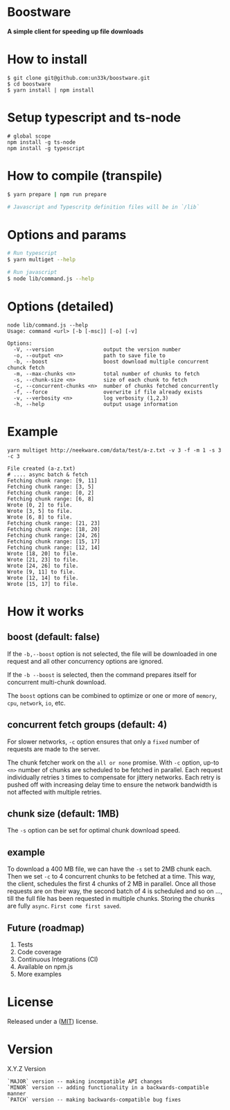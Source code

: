 # Boostware

**A simple client for speeding up file downloads**

# How to install

```
$ git clone git@github.com:un33k/boostware.git
$ cd boostware
$ yarn install | npm install
```

# Setup typescript and ts-node

```
# global scope
npm install -g ts-node
npm install -g typescript
```

# How to compile (transpile)

```bash
$ yarn prepare | npm run prepare

# Javascript and Typescritp definition files will be in `/lib`
```

# Options and params

```bash
# Run typescript
$ yarn multiget --help

# Run javascript
$ node lib/command.js --help
```

# Options (detailed)

```
node lib/command.js --help
Usage: command <url> [-b [-msc]] [-o] [-v]

Options:
  -V, --version                output the version number
  -o, --output <n>             path to save file to
  -b, --boost                  boost download multiple concurrent chunck fetch
  -m, --max-chunks <n>         total number of chunks to fetch
  -s, --chunk-size <n>         size of each chunk to fetch
  -c, --concurrent-chunks <n>  number of chunks fetched concurrently
  -f, --force                  overwrite if file already exists
  -v, --verbosity <n>          log verbosity (1,2,3)
  -h, --help                   output usage information
```

# Example
```
yarn multiget http://neekware.com/data/test/a-z.txt -v 3 -f -m 1 -s 3 -c 3

File created (a-z.txt)
# .... async batch & fetch
Fetching chunk range: [9, 11]
Fetching chunk range: [3, 5]
Fetching chunk range: [0, 2]
Fetching chunk range: [6, 8]
Wrote [0, 2] to file.
Wrote [3, 5] to file.
Wrote [6, 8] to file.
Fetching chunk range: [21, 23]
Fetching chunk range: [18, 20]
Fetching chunk range: [24, 26]
Fetching chunk range: [15, 17]
Fetching chunk range: [12, 14]
Wrote [18, 20] to file.
Wrote [21, 23] to file.
Wrote [24, 26] to file.
Wrote [9, 11] to file.
Wrote [12, 14] to file.
Wrote [15, 17] to file.

```

# How it works

## boost (default: false)
If the `-b,--boost` option is not selected, the file will be downloaded in one request and all other concurrency options are ignored.

If the `-b --boost` is selected, then the command prepares itself for concurrent multi-chunk download.

The `boost` options can be combined to optimize or one or more of `memory`, `cpu`, `network`, `io`, etc.

## concurrent fetch groups (default: 4)
For slower networks, `-c` option ensures that only a `fixed` number of requests are made to the server.

The chunk fetcher work on the `all or none` promise.
With `-c` option, up-to `<n>` number of chunks are scheduled to be fetched in parallel. Each request individually retries `3` times to compensate for jittery networks. Each retry is pushed off with increasing delay time to ensure the network bandwidth is not affected with multiple retries.

## chunk size (default: 1MB)
The `-s` option can be set for optimal chunk download speed.

## example
To download a 400 MB file, we can have the `-s` set to 2MB chunk each. Then we set `-c` to 4 concurrent chunks to be fetched at a time.  This way, the client, schedules the first 4 chunks of 2 MB in parallel. Once all those requests are on their way, the second batch of 4 is scheduled and so on ..., till the full file has been requested in multiple chunks.  Storing the chunks are fully `async`. `First come first saved`.

## Future (roadmap)
1. Tests
2. Code coverage
3. Continuous Integrations (CI)
4. Available on npm.js
5. More examples

# License

Released under a ([MIT](https://github.com/un33k/boostware/blob/master/LICENSE)) license.

# Version

X.Y.Z Version

    `MAJOR` version -- making incompatible API changes
    `MINOR` version -- adding functionality in a backwards-compatible manner
    `PATCH` version -- making backwards-compatible bug fixes
